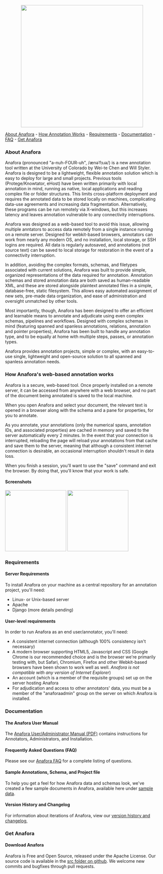 <center><img src="https://raw.github.com/weitechen/anafora/master/documentation/anaforalogo.png" width=400px></center>

[About Anafora](https://github.com/weitechen/anafora#about-anafora) - [How Annotation Works](https://github.com/weitechen/anafora#how-anaforas-web-based-annotation-works) - [Requirements](https://github.com/weitechen/anafora#requirements)  - [Documentation](https://github.com/weitechen/anafora#documentation) - [FAQ](https://github.com/weitechen/anafora#frequently-asked-questions-faq) - [Get Anafora](https://github.com/weitechen/anafora#get-anafora)

### About Anafora

Anafora (pronounced "a-nuh-FOUR-uh", /ænəˈfɔɹə/) is a new annotation tool written at the University of Colorado by Wei-te Chen and Will Styler.  Anafora is designed to be a lightweight, flexible annotation solution which is easy to deploy for large and small projects.  Previous tools (Protege/Knowtator, eHost) have been written primarily with local annotation in mind, running as native, local applications and reading complex file or folder structures.  This limits cross-platform deployment and requires the annotated data to be stored locally on machines, complicating data-use agreements and increasing data fragmentation.  Alternatively, these programs can be run remotely via X-windows, but this increases latency and leaves annotation vulnerable to any connectivity interruptions.

Anafora was designed as a web-based tool to avoid this issue, allowing multiple anntators to access data remotely from a single instance running on a remote server.  Designed for webkit-based browsers, annotators can work from nearly any modern OS, and no installation, local storage, or SSH logins are required.  All data is regularly autosaved, and annotations (not source text) can be saved to local storage for restoration in the event of a connectivity interruption.

In addition, avoiding the complex formats, schemas, and filetypes associated with current solutions, Anafora was built to provide simple, organized representations of the data required for annotation. Annotation schemas and stored annotation data are both saved as human-readable XML, and these are stored alongside plaintext annotated files in a simple, database-free, static filesystem.  This allows easy automated assignment of new sets, pre-made data organization, and ease of administration and oversight unmatched by other tools.

Most importantly, though, Anafora has been designed to offer an efficient and learnable means to annotate and adjudicate using even complex schemas, pipelines and workflows. Designed with complex schemas in mind (featuring spanned and spanless annotations, relations, annotation and pointer properties), Anafora has been built to handle any annotation type, and to be equally at home with multiple steps, passes, or annotation types.  

Anafora provides annotation projects, simple or complex, with an easy-to-use single, lightweight and open-source solution to all spanned and spanless annotation needs.

### How Anafora's web-based annotation works

Anafora is a secure, web-based tool.  Once properly installed on a remote server, it can be accessed from anywhere with a web browser, and no part of the document being annotated is saved to the local machine.  

When you open Anafora and select your document, the relevant text is opened in a browser along with the schema and a pane for properties, for you to annotate.

As you annotate, your annotations (only the numerical spans, annotation IDs, and associated properties) are cached in memory and saved to the server automatically every 2 minutes.  In the event that your connection is interrupted, reloading the page will reload your annotations from that cache and save them to the server, meaning that although a consistent internet connection is desirable, an occasional interruption shouldn't result in data loss.

When you finish a session, you'll want to use the "save" command and exit the browser.  By doing that, you'll know that your work is safe.

#### Screenshots

<img src="https://raw.github.com/weitechen/anafora/master/documentation/screenshots/screenshot1.png" width=200px>
<img src="https://raw.github.com/weitechen/anafora/master/documentation/screenshots/screenshot2.png" width=200px>

### Requirements 

#### Server Requirements

To install Anafora on your machine as a central repository for an annotation project, you'll need:

* Linux- or Unix-based server
* Apache
* Django
(more details pending)

#### User-level requirements

In order to run Anafora as an end user/annotator, you'll need:

* A consistent internet connection (although 100% consistency isn't necessary)
* A modern browser supporting HTML5, Javascript and CSS (Google Chrome is our recommended choice and is the browser we're primarily testing with, but Safari, Chromium, Firefox and other Webkit-based browsers have been shown to work well as well.  *Anafora is not compatible with any version of Internet Explorer*)
* An account (which is a member of the requisite groups) set up on the server hosting Anafora 
* For adjudication and access to other annotators' data, you must be a member of the "anaforaadmin" group on the server on which Anafora is installed.

### Documentation

#### The Anafora User Manual

The [Anafora User/Administrator Manual (PDF)](https://github.com/weitechen/anafora/blob/master/documentation/AnaforaManual.pdf?raw=true) contains instructions for Annotators, Administrators, and Installation.  

#### Frequently Asked Questions (FAQ)

Please see our [Anafora FAQ](https://github.com/weitechen/anafora/wiki/FAQ) for a complete listing of questions.

#### Sample Annotations, Schema, and Project file

To help you get a feel for how Anafora data and schemas look, we've created a few sample documents in Anafora, available here under [sample data](https://github.com/weitechen/anafora/tree/master/sample%20data).

#### Version History and Changelog

For information about iterations of Anafora, view our [version history and changelog](https://github.com/weitechen/anafora/blob/master/versionhistory.md), 


### Get Anafora

#### Download Anafora

Anafora is Free and Open Source, released under the Apache License.  Our source code is available in the [src folder on github](https://github.com/weitechen/anafora/tree/master/src).  We welcome new commits and bugfixes through pull requests.

